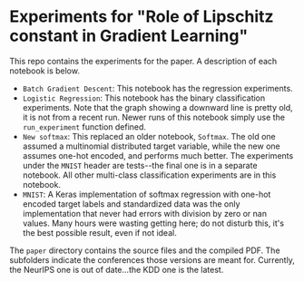 # Experiments for "Role of Lipschitz constant in Gradient Learning"
This repo contains the experiments for the paper. A description of each notebook is below.

* `Batch Gradient Descent`: This notebook has the regression experiments.
* `Logistic Regression`: This notebook has the binary classification experiments. Note that the graph showing a downward line is pretty old, it is not from a recent run. Newer runs of this notebook simply use the `run_experiment` function defined.
* `New softmax`: This replaced an older notebook, `Softmax`. The old one assumed a multinomial distributed target variable, while the new one assumes one-hot encoded, and performs much better. The experiments under the `MNIST` header are tests--the final one is in a separate notebook. All other multi-class classification experiments are in this notebook.
* `MNIST`: A Keras implementation of softmax regression with one-hot encoded target labels and standardized data was the only implementation that never had errors with division by zero or nan values. Many hours were wasting getting here; do not disturb this, it's the best possible result, even if not ideal.

The `paper` directory contains the source files and the compiled PDF. The subfolders indicate the conferences those versions are meant for. Currently, the NeurIPS one is out of date...the KDD one is the latest.
